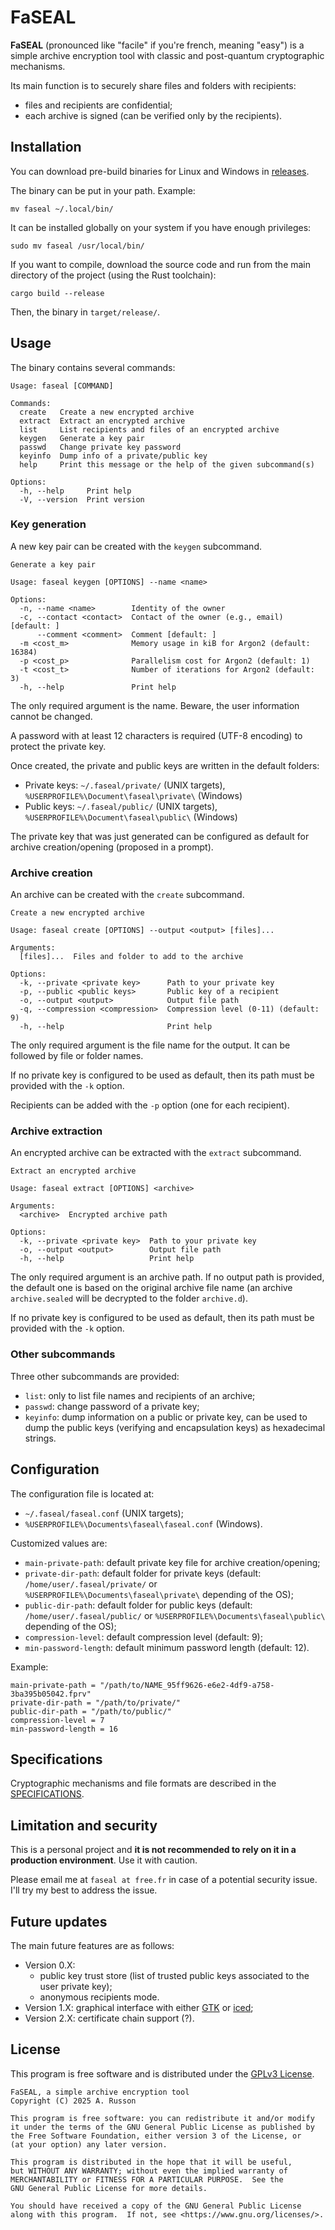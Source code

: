 # FaSEAL

**FaSEAL** (pronounced like "facile" if you're french, meaning "easy") is a simple archive encryption tool with classic and post-quantum cryptographic mechanisms.

Its main function is to securely share files and folders with recipients:
- files and recipients are confidential;
- each archive is signed (can be verified only by the recipients).

## Installation

You can download pre-build binaries for Linux and Windows in [releases](https://github.com/arusson/faseal/releases).

The binary can be put in your path.
Example:
```
mv faseal ~/.local/bin/
```

It can be installed globally on your system if you have enough privileges:
```
sudo mv faseal /usr/local/bin/
```

If you want to compile, download the source code and run from the main directory of the project (using the Rust toolchain):
```
cargo build --release
```

Then, the binary in `target/release/`.

## Usage

The binary contains several commands:
```
Usage: faseal [COMMAND]

Commands:
  create   Create a new encrypted archive
  extract  Extract an encrypted archive
  list     List recipients and files of an encrypted archive
  keygen   Generate a key pair
  passwd   Change private key password
  keyinfo  Dump info of a private/public key
  help     Print this message or the help of the given subcommand(s)

Options:
  -h, --help     Print help
  -V, --version  Print version
```

### Key generation

A new key pair can be created with the `keygen` subcommand.
```
Generate a key pair

Usage: faseal keygen [OPTIONS] --name <name>

Options:
  -n, --name <name>        Identity of the owner
  -c, --contact <contact>  Contact of the owner (e.g., email) [default: ]
      --comment <comment>  Comment [default: ]
  -m <cost_m>              Memory usage in kiB for Argon2 (default: 16384)
  -p <cost_p>              Parallelism cost for Argon2 (default: 1)
  -t <cost_t>              Number of iterations for Argon2 (default: 3)
  -h, --help               Print help
```

The only required argument is the name.
Beware, the user information cannot be changed.

A password with at least 12 characters is required (UTF-8 encoding) to protect the private key.

Once created, the private and public keys are written in the default folders:
- Private keys: `~/.faseal/private/` (UNIX targets), `%USERPROFILE%\Document\faseal\private\` (Windows)
- Public keys: `~/.faseal/public/` (UNIX targets), `%USERPROFILE%\Document\faseal\public\` (Windows)

The private key that was just generated can be configured as default for archive creation/opening (proposed in a prompt).

### Archive creation

An archive can be created with the `create` subcommand.
```
Create a new encrypted archive

Usage: faseal create [OPTIONS] --output <output> [files]...

Arguments:
  [files]...  Files and folder to add to the archive

Options:
  -k, --private <private key>      Path to your private key
  -p, --public <public keys>       Public key of a recipient
  -o, --output <output>            Output file path
  -q, --compression <compression>  Compression level (0-11) (default: 9)
  -h, --help                       Print help
```

The only required argument is the file name for the output.
It can be followed by file or folder names.

If no private key is configured to be used as default, then its path must be provided with the `-k` option.

Recipients can be added with the `-p` option (one for each recipient).

### Archive extraction

An encrypted archive can be extracted with the `extract` subcommand.
```
Extract an encrypted archive

Usage: faseal extract [OPTIONS] <archive>

Arguments:
  <archive>  Encrypted archive path

Options:
  -k, --private <private key>  Path to your private key
  -o, --output <output>        Output file path
  -h, --help                   Print help
```

The only required argument is an archive path.
If no output path is provided, the default one is based on the original archive file name (an archive `archive.sealed` will be decrypted to the folder `archive.d`).

If no private key is configured to be used as default, then its path must be provided with the `-k` option.

### Other subcommands

Three other subcommands are provided:
- `list`: only to list file names and recipients of an archive;
- `passwd`: change password of a private key;
- `keyinfo`: dump information on a public or private key, can be used to dump the public keys (verifying and encapsulation keys) as hexadecimal strings.

## Configuration

The configuration file is located at:
- `~/.faseal/faseal.conf` (UNIX targets);
- `%USERPROFILE%\Documents\faseal\faseal.conf` (Windows).

Customized values are:
- `main-private-path`: default private key file for archive creation/opening;
- `private-dir-path`: default folder for private keys (default: `/home/user/.faseal/private/` or `%USERPROFILE%\Documents\faseal\private\` depending of the OS);
- `public-dir-path`: default folder for public keys (default: `/home/user/.faseal/public/` or `%USERPROFILE%\Documents\faseal\public\` depending of the OS);
- `compression-level`: default compression level (default: 9);
- `min-password-length`: default minimum password length (default: 12).

Example:
```
main-private-path = "/path/to/NAME_95ff9626-e6e2-4df9-a758-3ba395b05042.fprv"
private-dir-path = "/path/to/private/"
public-dir-path = "/path/to/public/"
compression-level = 7
min-password-length = 16
```

## Specifications

Cryptographic mechanisms and file formats are described in the [SPECIFICATIONS](./SPECIFICATIONS.md).

## Limitation and security

This is a personal project and **it is not recommended to rely on it in a production environment**.
Use it with caution.

Please email me at `faseal at free.fr` in case of a potential security issue.
I'll try my best to address the issue.

## Future updates

The main future features are as follows:
- Version 0.X:
  * public key trust store (list of trusted public keys associated to the user private key);
  * anonymous recipients mode.
- Version 1.X: graphical interface with either [GTK](https://gtk-rs.org/) or [iced](https://iced.rs/);
- Version 2.X: certificate chain support (?).

## License

This program is free software and is distributed under the [GPLv3 License](./LICENSE).

```
FaSEAL, a simple archive encryption tool
Copyright (C) 2025 A. Russon

This program is free software: you can redistribute it and/or modify
it under the terms of the GNU General Public License as published by
the Free Software Foundation, either version 3 of the License, or
(at your option) any later version.

This program is distributed in the hope that it will be useful,
but WITHOUT ANY WARRANTY; without even the implied warranty of
MERCHANTABILITY or FITNESS FOR A PARTICULAR PURPOSE.  See the
GNU General Public License for more details.

You should have received a copy of the GNU General Public License
along with this program.  If not, see <https://www.gnu.org/licenses/>.
```
